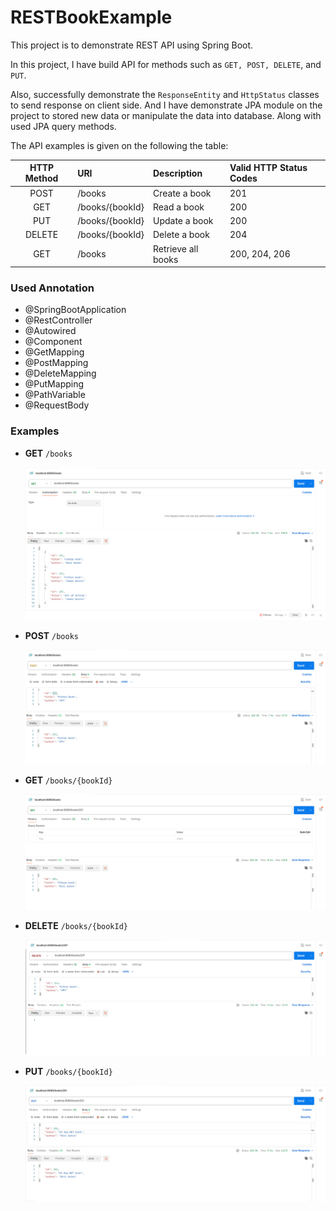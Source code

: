 # RESTBookExample

This project is to demonstrate REST API using Spring Boot.

In this project, I have build API for methods such as `GET, POST, DELETE`, and `PUT`. 

Also, successfully demonstrate the `ResponseEntity` and `HttpStatus` classes to send response on client side. And I have demonstrate JPA module on the project to stored new data or manipulate the data into database. Along with used JPA query methods.

The API examples is given on the following the table:

| HTTP Method 	| URI 				| Description 			| Valid HTTP Status Codes		|
| :-----------:	| :--------------- 	| :---------------------| :----------------------------	|
| POST 			| /books			| Create a book			| 201							|
| GET			| /books/{bookId}	| Read a book			| 200							|
| PUT			| /books/{bookId}	| Update a book			| 200							|
| DELETE		| /books/{bookId}	| Delete a book			| 204							|
| GET			| /books			| Retrieve all books	| 200, 204, 206					|


### Used Annotation
- @SpringBootApplication
- @RestController
- @Autowired
- @Component
- @GetMapping
- @PostMapping
- @DeleteMapping
- @PutMapping
- @PathVariable
- @RequestBody

### Examples

- **GET** `/books`

	![GET](/images/get_example.png)

- **POST** `/books`

	![POST](/images/post_example.png)

- **GET** `/books/{bookId}`

	![GET](/images/get_by_id_example.png)

- **DELETE** `/books/{bookId}`

	![DELETE](/images/delete_example.png)

- **PUT** `/books/{bookId}`

	![PUT](/images/put_example.png)

